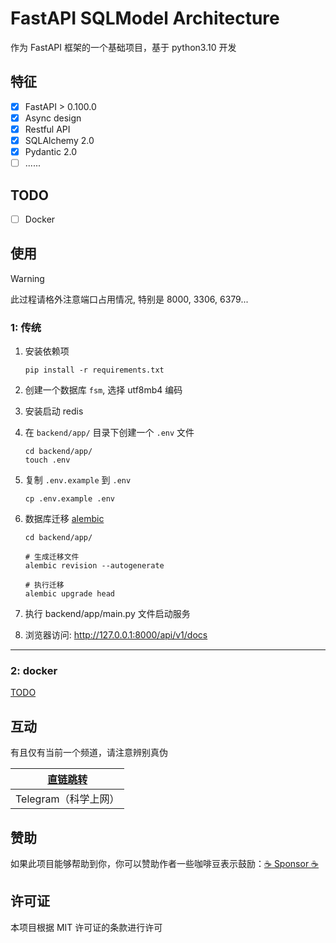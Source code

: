 # FastAPI SQLModel Architecture

作为 FastAPI 框架的一个基础项目，基于 python3.10 开发

## 特征

- [x] FastAPI > 0.100.0
- [x] Async design
- [x] Restful API
- [x] SQLAlchemy 2.0
- [x] Pydantic 2.0
- [ ] ......

## TODO

- [ ] Docker

## 使用

> [!WARNING]
> 此过程请格外注意端口占用情况, 特别是 8000, 3306, 6379...

### 1: 传统

1. 安装依赖项

    ```shell
    pip install -r requirements.txt
    ```

2. 创建一个数据库 `fsm`, 选择 utf8mb4 编码
3. 安装启动 redis
4. 在 `backend/app/` 目录下创建一个 `.env` 文件

    ```shell
    cd backend/app/
    touch .env
    ```

5. 复制 `.env.example` 到 `.env`

   ```shell
   cp .env.example .env
   ```

6. 数据库迁移 [alembic](https://alembic.sqlalchemy.org/en/latest/tutorial.html)

    ```shell
    cd backend/app/
    
    # 生成迁移文件
    alembic revision --autogenerate
    
    # 执行迁移
    alembic upgrade head
    ```

7. 执行 backend/app/main.py 文件启动服务
8. 浏览器访问: http://127.0.0.1:8000/api/v1/docs

---

### 2: docker

[TODO](#TODO)

## 互动

有且仅有当前一个频道，请注意辨别真伪

| [直链跳转](https://t.me/+ZlPhIFkPp7E4NGI1) |
|----------------------------------------|
| Telegram（科学上网）                         |

## 赞助

如果此项目能够帮助到你，你可以赞助作者一些咖啡豆表示鼓励：[:coffee: Sponsor :coffee:](https://wu-clan.github.io/sponsor/)

## 许可证

本项目根据 MIT 许可证的条款进行许可
